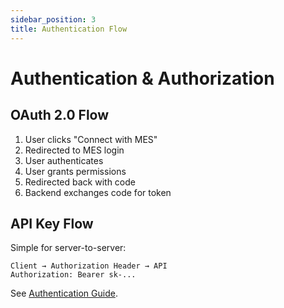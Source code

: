 ```yaml
---
sidebar_position: 3
title: Authentication Flow
---
```


# Authentication & Authorization

## OAuth 2.0 Flow

1. User clicks "Connect with MES"
2. Redirected to MES login
3. User authenticates
4. User grants permissions
5. Redirected back with code
6. Backend exchanges code for token

## API Key Flow

Simple for server-to-server:

```
Client → Authorization Header → API
Authorization: Bearer sk-...
```

See [Authentication Guide](../getting-started/authentication.md).
